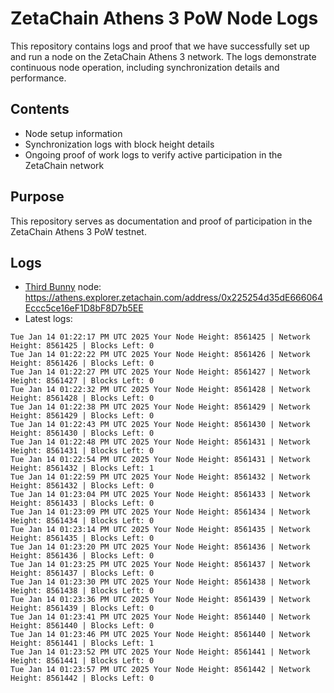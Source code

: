 # ZetaChain Athens 3 PoW Node Logs
This repository contains logs and proof that we have successfully set up and run a node on the ZetaChain Athens 3 network. The logs demonstrate continuous node operation, including synchronization details and performance.

## Contents
- Node setup information
- Synchronization logs with block height details
- Ongoing proof of work logs to verify active participation in the ZetaChain network

## Purpose
This repository serves as documentation and proof of participation in the ZetaChain Athens 3 PoW testnet.

## Logs

- [Third Bunny](https://thirdbunny.xyz/) node: https://athens.explorer.zetachain.com/address/0x225254d35dE666064Eccc5ce16eF1D8bF8D7b5EE
- Latest logs:
```
Tue Jan 14 01:22:17 PM UTC 2025 Your Node Height: 8561425 | Network Height: 8561425 | Blocks Left: 0
Tue Jan 14 01:22:22 PM UTC 2025 Your Node Height: 8561426 | Network Height: 8561426 | Blocks Left: 0
Tue Jan 14 01:22:27 PM UTC 2025 Your Node Height: 8561427 | Network Height: 8561427 | Blocks Left: 0
Tue Jan 14 01:22:32 PM UTC 2025 Your Node Height: 8561428 | Network Height: 8561428 | Blocks Left: 0
Tue Jan 14 01:22:38 PM UTC 2025 Your Node Height: 8561429 | Network Height: 8561429 | Blocks Left: 0
Tue Jan 14 01:22:43 PM UTC 2025 Your Node Height: 8561430 | Network Height: 8561430 | Blocks Left: 0
Tue Jan 14 01:22:48 PM UTC 2025 Your Node Height: 8561431 | Network Height: 8561431 | Blocks Left: 0
Tue Jan 14 01:22:54 PM UTC 2025 Your Node Height: 8561431 | Network Height: 8561432 | Blocks Left: 1
Tue Jan 14 01:22:59 PM UTC 2025 Your Node Height: 8561432 | Network Height: 8561432 | Blocks Left: 0
Tue Jan 14 01:23:04 PM UTC 2025 Your Node Height: 8561433 | Network Height: 8561433 | Blocks Left: 0
Tue Jan 14 01:23:09 PM UTC 2025 Your Node Height: 8561434 | Network Height: 8561434 | Blocks Left: 0
Tue Jan 14 01:23:14 PM UTC 2025 Your Node Height: 8561435 | Network Height: 8561435 | Blocks Left: 0
Tue Jan 14 01:23:20 PM UTC 2025 Your Node Height: 8561436 | Network Height: 8561436 | Blocks Left: 0
Tue Jan 14 01:23:25 PM UTC 2025 Your Node Height: 8561437 | Network Height: 8561437 | Blocks Left: 0
Tue Jan 14 01:23:30 PM UTC 2025 Your Node Height: 8561438 | Network Height: 8561438 | Blocks Left: 0
Tue Jan 14 01:23:36 PM UTC 2025 Your Node Height: 8561439 | Network Height: 8561439 | Blocks Left: 0
Tue Jan 14 01:23:41 PM UTC 2025 Your Node Height: 8561440 | Network Height: 8561440 | Blocks Left: 0
Tue Jan 14 01:23:46 PM UTC 2025 Your Node Height: 8561440 | Network Height: 8561441 | Blocks Left: 1
Tue Jan 14 01:23:52 PM UTC 2025 Your Node Height: 8561441 | Network Height: 8561441 | Blocks Left: 0
Tue Jan 14 01:23:57 PM UTC 2025 Your Node Height: 8561442 | Network Height: 8561442 | Blocks Left: 0
```
